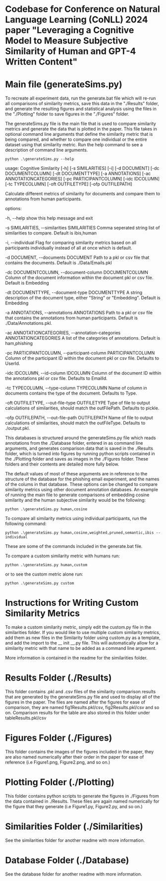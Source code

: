 # Codebase for Conference on Natural Language Learning (CoNLL) 2024 paper "Leveraging a Cognitive Model to Measure Subjective Similarity of Human and GPT-4 Written Content"

# Main file (generateSims.py)
To recreate all experiment data, run the generate.bat file which will re-run all comparisons of similarity metrics, save this data in the "./Results" folder, and generate the resulting figures and statistical analysis using the files in the "./Plotting" folder to save figures in the "./Figures" folder. 

The generateSims.py file is the main file that is used to compare similarity metrics and generate the data that is plotted in the paper. This file takes in optional command line arguments that define the similarity metric that is being compared, and whether to compare one individual or the entire dataset using that similarity metric. Run the help command to see a description of command line arguments. 

```console
python .\generateSims.py --help
```

usage: Cognitive Similarity [-h] [-s SIMILARITIES] [-i] [-d DOCUMENT] [-dc DOCUMENTCOLUMN] [-dt DOCUMENTTYPE] [-a ANNOTATIONS]
                            [-ac ANNOTATIONCATEGORIES] [-pc PARTICIPANTCOLUMN] [-idc IDCOLUMN] [-tc TYPECOLUMN] [-oft OUTFILETYPE]
                            [-ofp OUTFILEPATH]

Calculate different metrics of similarity for documents and compare them to annotations from human participants.

options:

  -h, --help            show this help message and exit
  
  -s SIMILARITIES, --similarities SIMILARITIES Comma seperated string list of similarities to compare. Default is ibis,human
  
  -i, --individual      Flag for comparing similarity metrics based on all participants individually instead of all at once which is default.
  
  -d DOCUMENT, --documents DOCUMENT Path to a pkl or csv file that contains the documents. Default is ./Data/Emails.pkl
  
  -dc DOCUMENTCOLUMN, --document-column DOCUMENTCOLUMN Column of the document information within the document pkl or csv file. Default is Embedding
  
  -dt DOCUMENTTYPE, --document-type DOCUMENTTYPE  A string description of the document type, either "String" or "Embedding". Default is Embedding
  
  -a ANNOTATIONS, --annotations ANNOTATIONS Path to a pkl or csv file that contains the annotations from human participants. Default is ./Data/Annotations.pkl. 
  
  -ac ANNOTATIONCATEGORIES, --annotation-categories ANNOTATIONCATEGORIES  A list of the categories of annotations. Default is ham,phishing
  
  -pc PARTICIPANTCOLUMN, --participant-column PARTICIPANTCOLUMN Column of the participant ID within the document pkl or csv file. Defaults to UserId.
  
  -idc IDCOLUMN, --id-column IDCOLUMN Column of the document ID within the annotations pkl or csv file. Defaults to EmailId.
  
  -tc TYPECOLUMN, --type-column TYPECOLUMN Name of column in documents contains the type of the document. Defaults to Type.
  
  -oft OUTFILETYPE, --out-file-type OUTFILETYPE Type of file to output calculations of similarities, should match the outFilePath. Defaults to pickle.
  
  -ofp OUTFILEPATH, --out-file-path OUTFILEPATH  Name of file to output calculations of similarities, should match the outFileType. Defaults to ./output.pkl.

This databases is structured around the generateSims.py file which reads annotations from the ./Database folder, entered in as command line arguments, and generates comparison data that is saved in the ./Results folder, which is turned into figures by running python scripts contained in the ./Plotting folder and saves as images in the ./Figures folder. These folders and their contents are detailed more fully below. 

The default values of most of these arguments are in reference to the structure of the database for the phishing email experiment, and the names of the colums in that database. These options can be changed to compare similarity metrics using other document annotation databases. An example of running the main file to generate comparisons of embedding cosine similarity and the human subjective similarity would be the following: 

```console
python .\generateSims.py human,cosine
```

To compare all similarity metrics using individual participants, run the following command:
```console
python .\generateSims.py human,cosine,weighted,pruned,semantic,ibis --individual 
```

These are some of the commands included in the generate.bat file. 

To compare a custom similarity metric with humans run:
```console
python .\generateSims.py human,custom
```

or to see the custom metric alone run:

```console
python .\generateSims.py custom
```

# Instructions for Writing Custom Similarity Metrics

To make a custom similarity metric, simply edit the custom.py file in the similarities folder. If you would like to use multiple custom similarity metrics, add them as new files in the Similarity folder using custom.py as a template, and add the import to the __ init __.py file. This will automatically allow for a similarity metric with that name to be added as a command line argument. 

More information is contained in the readme for the similarities folder. 

# Results Folder (./Results)

This folder contains .pkl and .csv files of the similarity comparison results that are generated by the generateSims.py file and used to display all of the figures in the paper. The files are named after the figures for ease of comparison, they are named fig1Results.pkl/csv, fig2Results.pkl/csv and so on. Comparison results for the table are also stored in this folder under tableResults.pkl/csv 

# Figures Folder (./Figures)

This folder contains the images of the figures included in the paper, they are also named numerically after their order in the paper for ease of reference (i.e Figure1.png, Figure2.png, and so on.)

# Plotting Folder (./Plotting)

This folder contains python scripts to generate the figures in ./Figures from the data contained in ./Results. These files are again named numerically for the figure that they generate (i.e Figure1.py, Figure2.py, and so on.)

# Similarities Folder (./Similarities)
See the similarities folder for another readme with more information. 

# Database Folder (./Database)
See the database folder for another readme with more information. 
